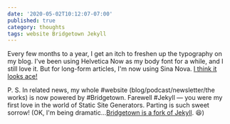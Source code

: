 ```yaml
---
date: '2020-05-02T10:12:07-07:00'
published: true
category: thoughts
tags: website Bridgetown Jekyll
---
```


Every few months to a year, I get an itch to freshen up the typography on my blog. I've been using Helvetica Now as my body font for a while, and I still love it. But for long-form articles, I'm now using Sina Nova. [I think it looks ace!](https://jaredwhite.com/articles/the-calcification-of-personality)

P. S. In related news, my whole #website (blog/podcast/newsletter/the works) is now powered by #Bridgetown. Farewell #Jekyll — you were my first love in the world of Static Site Generators. Parting is such sweet sorrow! (OK, I'm being dramatic…[Bridgetown is a fork of Jekyll](https://www.bridgetownrb.com/about/). 😆)